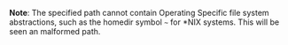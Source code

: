 **Note**: The specified path cannot contain Operating Specific file system abstractions, such as the homedir symbol `~` for *NIX systems. This will be seen an malformed path.
